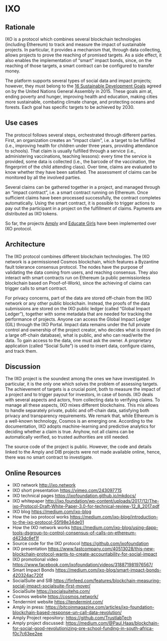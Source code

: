 # IXO  

## Rationale
IXO is a protocol which combines several blockchain technologies (including Ethereum) to track and measure the impact of 
sustainable projects. In particular, it provides a mechanism that, through data collecting, allows projects to prove the reaching 
of promised targets. As a side effect, it also enables the implementation of “smart” impact bonds, since, on the reaching of those 
targets, a smart contract can be configured to transfer money.

The platform supports several types of social data and impact projects; however, they must belong to the [ 16 Sustainable Development 
Goals](https://www.un.org/sustainabledevelopment/sustainable-development-goals/)  agreed on by the United Nations General Assembly in
2015. These goals aim at, ending poverty and hunger, improving health and education, making cities more sustainable, combating climate
change, and protecting oceans and forests. Each goal has specific targets to be achieved by 2030.

## Use cases
The protocol follows several steps, orchestrated through different parties. First, an organization creates an “impact claim”, i.e. a 
target to be fulfilled (i.e., improving health for children under three years, providing attendance to schools). That claim is usually
fulfilled through a service (i.e., administering vaccinations, teaching lessons): every time the service is provided, some data is 
collected (i.e., the barcode of the vaccination, the fingerprint of the child attending class). Over time, claims are evaluated to know
whether they have been satisfied. The assessment of claims can be monitored by all the involved parties. 

Several claims can be gathered together in a project, and managed through an “impact contract”, i.e. a smart contract running on
Ethereum. Once sufficient claims have been processed successfully, the contract completes automatically. Using the smart contract, 
it is possible to trigger actions to pay out the participant in a project on the fulfillment of claims. Payments are distributed as 
IXO tokens. 

So far, the  projects  [Amply](amply.md) and  [Educate Girls](educategirls.md) have been implemented over IXO protocol. 

## Architecture
The IXO protocol combines different blockchain technologies. The IXO network is a permissioned Cosmos blockchain, which features a
Byzantine fault tolerance consensus protocol. The nodes have the purpose of validating the data coming from users, and reaching 
consensus. They also interact with smart contracts run on Ethereum (a public permissionless blockchain based on Proof-of-Work), 
since the achieving of claims can trigger calls to smart contract.

For privacy concerns, part of the data are stored off-chain from the IXO network or any other public blockchain. Instead, the proofs 
of the data submissions are stored on the IXO public ledger (called “Global Impact Ledger”), together with some metadata that are 
needed for tracking the performance of projects. Anyone can access the Global Impact Ledger (GIL) through the IXO Portal. Impact data
remains under the full private control and ownership of the project creator, who decides what is stored (in a large off-chain database),
what is public, and who can read/write the data. To gain access to the data, one must ask the owner. A proprietary application 
(called “Social Suite”) is used to insert data, configure claims, and track them.

## Discussion
The IXO project is the soundest among the ones we have investigated. In particular, it is the only one which solves the problem of
assessing targets. The achievement of targets is a crucial point, both to measure the impact of a project and to trigger payout for
investors, in case of bonds. IXO deals with several aspects and actors, from collecting data to verifying claims. To manage all these
aspects, IXO mixes different blockchains. This mix allows to handle separately private, public and off-chain data, satisfying both
privacy and transparency requirements. We remark that, while Ethereum is a well-known technology, Cosmos is an emerging one. According 
to the documentation, IXO adopts machine-learning and predictive analytics for deciding whether a claim is true. Anyhow, not all claims
can be automatically verified, so trusted authorities are still needed.

The source code of the project is public. However, the code and details linked to the Amply and DIB projects were not made available 
online, hence, there was no smart contract to investigate.

## Online Resources
* IXO network http://ixo.network 
* IXO short presentation https://vimeo.com/243097715 
* IXO technical pages https://ixofoundation.github.io/mkdocs/  
* IXO whitepaper http://ixo.foundation/wp-content/uploads/2017/12/The-ixo-Protocol-Draft-White-Paper-3.0-for-technical-review-12_8_2017.pdf 
* IXO blog https://medium.com/ixo-blog  
* How the ixo protocol works https://medium.com/ixo-blog/introduction-to-the-ixo-protocol-55f98e34de01 
* How the IXO network works https://medium.com/ixo-blog/using-dapp-tools-dsgroup-to-control-consensus-of-calls-on-ethereum-d423dc6ef1f 
* Source code for the IXO protocol https://github.com/ixofoundation
* IXO presentation https://www.fastcompany.com/40513028/this-new-blockchain-protocol-wants-to-create-accountability-for-social-impact
* IXO promotional video https://www.facebook.com/ixofoundation/videos/318871981976567/
*  Smart Impact Bonds https://medium.com/ixo-blog/smart-impact-bonds-420324ac720f
* SocialSuite and SIB https://finfeed.com/features/blockchain-measuring-social-impact-socialsuite-first-mover/
* SocialSuite https://socialsuitehq.com/
* Cosmos website https://cosmos.network/
* Tendermint website https://tendermint.com/
*  Amply in press: https://bitcoinmagazine.com/articles/ixo-foundation-blockchain-based-response-un-call-data-revolution/ 
*  Amply Project repository: https://github.com/TrustlabTech
* Amply project discussed: https://medium.com/@Paul.Haas/blockchain-for-social-good-revolutionizing-pre-school-funding-in-south-africa-f0c7c63ee2ee 

